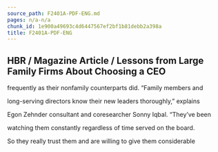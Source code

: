 ```yaml
---
source_path: F2401A-PDF-ENG.md
pages: n/a-n/a
chunk_id: 1e900a49693c4d6447567ef2bf1b81debb2a398a
title: F2401A-PDF-ENG
---
```

## HBR / Magazine Article / Lessons from Large Family Firms About Choosing a CEO

frequently as their nonfamily counterparts did. “Family members and

long-serving directors know their new leaders thoroughly,” explains

Egon Zehnder consultant and coresearcher Sonny Iqbal. “They’ve been

watching them constantly regardless of time served on the board.

So they really trust them and are willing to give them considerable
